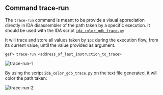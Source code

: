 ## Command trace-run ##

The `trace-run` command is meant to be provide a visual appreciation directly
in IDA disassembler of the path taken by a specific execution. It should be
used with the IDA script
[`ida_color_gdb_trace.py`](https://github.com/hugsy/stuff/blob/main/ida_scripts/ida_color_gdb_trace.py)

It will trace and store all values taken by `$pc` during the execution flow,
from its current value, until the value provided as argument.

```
gef> trace-run <address_of_last_instruction_to_trace>
```

![trace-run-1](https://i.imgur.com/yaOGste.png)

By using the script `ida_color_gdb_trace.py` on the text file generated, it
will color the path taken:

![trace-run-2](https://i.imgur.com/oAGoSMQ.png)

